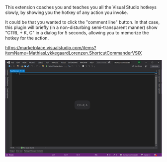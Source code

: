 This extension coaches you and teaches you all the Visual Studio hotkeys slowly, by showing you the hotkey of any action you invoke.

It could be that you wanted to click the "comment line" button. In that case, this plugin will briefly (in a non-disturbing semi-transparent manner) show "CTRL + K, C" in a dialog for 5 seconds, allowing you to memorize the hotkey for the action.

https://marketplace.visualstudio.com/items?itemName=MathiasLykkegaardLorenzen.ShortcutCommanderVSIX

![Screenshot](https://github.com/ffMathy/shortcut-commander/raw/master/src/Screenshot.png)
